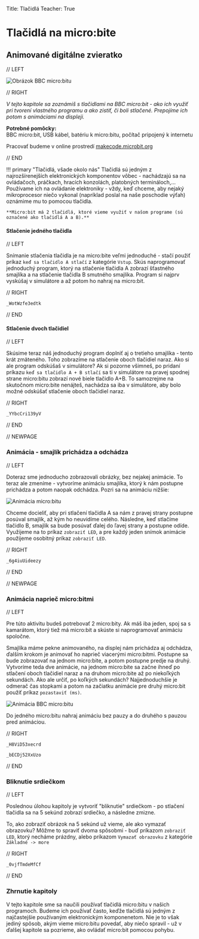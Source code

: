 Title:   Tlačidlá
Teacher:	True

# Tlačidlá na micro:bite
## Animované digitálne zvieratko

// LEFT

![Obrázok BBC micro:bitu](images/microbit_two_smile.png)

// RIGHT

*V tejto kapitole sa zoznámiš s tlačidlami na BBC micro:bit - ako ich využiť pri tvorení vlastného programu a ako
zistiť, či boli stlačené. Prepojíme ich potom s animáciami na displeji.*

**Potrebné pomôcky:**  
BBC micro:bit, USB kábel, batériu k micro:bitu, počítač pripojený k internetu

Pracovať budeme v online prostredí [makecode.microbit.org](https://makecode.microbit.org/)

// END

!!! primary "Tlačidlá, všade okolo nás"
	Tlačidlá sú jedným z najrozšírenejších elektronických komponentov vôbec - nachádzajú sa na ovládačoch, práčkach,
	hracích konzolách, platobných termináloch,... Používame ich na ovládanie elektroniky - vždy, keď chceme, aby nejaký
	mikroprocesor niečo vykonal (napríklad poslal na naše poschodie výťah) oznámime mu to pomocou tlačidla.

	**Micro:bit má 2 tlačidlá, ktoré vieme využiť v našom programe (sú označené ako tlačidlá A a B).**

#### Stlačenie jedného tlačidla

// LEFT

Snímanie stlačenia tlačidla je na micro:bite veľmi jednoduché - stačí použiť príkaz `keď sa tlačidlo A stlačí`
z kategórie `Vstup`. Skús naprogramovať jednoduchý program, ktorý na stlačenie tlačidla A zobrazí šťastného smajlíka
a na stlačenie tlačidla B smutného smajlíka. Program si najprv vyskúšaj v simulátore a až potom ho nahraj na micro:bit.

// RIGHT

```makecode
_WotWzfe3edtk
```

// END

#### Stlačenie dvoch tlačidiel

// LEFT

Skúsime teraz náš jednoduchý program doplniť aj o tretieho smajlíka - tento krát zmäteného. Toho zobrazíme na stlačenie
oboch tlačidiel naraz. Ako si ale program odskúšaš v simulátore? Ak si pozorne všimneš, po pridaní príkazu
`keď sa tlačidlo A + B stlačí`  sa ti v simulátore na pravej spodnej strane micro:bitu zobrazí nové biele tlačidlo A+B.
To samozrejme na skutočnom micro:bite nenájteš, nachádza sa iba v simulátore, aby bolo možné odskúšať stlačenie oboch
tlačidiel naraz.

// RIGHT

```makecode
_YYbcCri139yV
```

// END

// NEWPAGE

### Animácia - smajlík prichádza a odchádza

// LEFT

Doteraz sme jednoducho zobrazovali obrázky, bez nejakej animácie. To teraz ale zmeníme - vytvoríme animáciu smajlíka,
ktorý k nám postupne prichádza a potom naopak odchádza. Pozri sa na animáciu nižšie:

![Animácia micro:bitu](images/makecode_smile_animation.gif)

Chceme docieliť, aby pri stlačení tlačidla A sa nám z pravej strany postupne posúval smajlík, až kým ho neuvidíme celého.
Následne, keď stlačíme tlačidlo B, smajlík sa bude posúvať ďalej do ľavej strany a postupne odíde. Využijeme na to príkaz
`zobraziť LED`, a pre každý jeden snímok animácie použijeme osobitný príkaz `zobraziť LED`.

// RIGHT

```makecode
_6g4iuUideezy
```

// END

// NEWPAGE

### Animácia naprieč micro:bitmi

// LEFT

Pre túto aktivitu budeš potrebovať 2 micro:bity. Ak máš iba jeden, spoj sa s kamarátom, ktorý tiež má micro:bit
a skúste si naprogramovať animáciu spoločne.

Smajlíka máme pekne animovaného, na displej nám prichádza aj odchádza, ďalším krokom je animovať ho naprieč viacerými
micro:bitmi. Postupne sa bude zobrazovať na jednom micro:bite, a potom postupne predje na druhý. Vytvoríme teda dve
animácie, na jednom micro:bite sa začne ihneď po stlačení oboch tlačidiel naraz a na druhom micro:bite až po niekoľkých
sekundách. Ako ale určiť, po koľkých sekundách? Najjednoduchšie je odmerač čas stopkami a potom na začiatku
animácie pre druhý micro:bit použiť príkaz `pozastaviť (ms)`.

![Animácia BBC micro:bitu](images/makecode_smile_animation_moving.gif) 

Do jedného micro:bitu nahraj animáciu bez pauzy a do druhého s pauzou pred animáciou.

// RIGHT

```makecode-no-link
_H8ViD53xecrd
```

```makecode-link-only
_bECDj52XxUzo
```

// END

### Bliknutie srdiečkom

// LEFT

Poslednou úlohou kapitoly je vytvoriť "bliknutie" srdiečkom - po stlačení tlačidla sa na 5 sekúnd zobrazí srdiečko,
a následne zmizne.

To, ako zobraziť obrázok na 5 sekúnd už vieme, ale ako vymazať obrazovku? Môžme to spraviť dvoma spôsobmi - buď
príkazom `zobraziť LED`, ktorý necháme prázdny, alebo príkazom `Vymazať obrazovku` z kategórie `Základné -> more`

// RIGHT

```makecode
_0vjfTmdeMfCf
```

// END

### Zhrnutie kapitoly
V tejto kapitole sme sa naučili používať tlačidlá micro:bitu v našich programoch. Budeme ich používať často,
keďže tlačidlá sú jedným z najčastejšie používaným elektronickým komponenetom. Nie je to však jediný spôsob, akým vieme
micro:bitu povedať, aby niečo spravil - už v ďalšej kapitole sa pozrieme, ako ovládať micro:bit pomocou pohybu.

